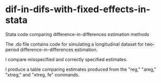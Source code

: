 # dif-in-difs-with-fixed-effects-in-stata
Stata code comparing difference-in-differences estimation methods

The .do file contains code for simulating a longitudinal dataset for two-period difference-in-differences estimation.

I compare misspecified and correctly specified estimates.

I produce a table comparing estimates produced from the "reg," "areg," "xtreg," and "xtreg, fe" commands.
